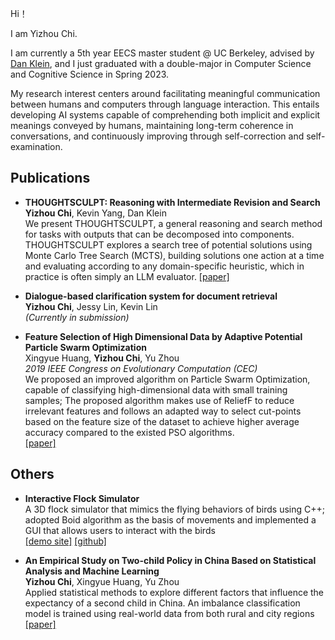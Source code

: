 Hi！

I am Yizhou Chi. 

I am currently a 5th year EECS master student @ UC Berkeley, advised by [Dan Klein](http://people.eecs.berkeley.edu/~klein/), and I just graduated with a double-major in Computer Science and Cognitive Science in Spring 2023.

My research interest centers around facilitating meaningful communication between humans and computers through language interaction. This entails developing AI systems capable of comprehending both implicit and explicit meanings conveyed by humans, maintaining long-term coherence in conversations, and continuously improving through self-correction and self-examination.


## Publications

- **THOUGHTSCULPT: Reasoning with Intermediate Revision and Search** \
**Yizhou Chi**, Kevin Yang, Dan Klein \
We present THOUGHTSCULPT, a general reasoning and search method for tasks with outputs that can be decomposed into components. THOUGHTSCULPT explores a search tree of potential solutions using Monte Carlo Tree Search (MCTS), building solutions one action at a time and evaluating according to any domain-specific heuristic, which in practice is often simply an LLM evaluator. 
[[paper]](https://arxiv.org/abs/2404.05966)


- **Dialogue-based clarification system for document retrieval** \
**Yizhou Chi**, Jessy Lin, Kevin Lin \
*(Currently in submission)*



- **Feature Selection of High Dimensional Data by Adaptive Potential Particle Swarm Optimization** \
Xingyue Huang, **Yizhou Chi**, Yu Zhou \
*2019 IEEE Congress on Evolutionary Computation (CEC)* \
We proposed an improved algorithm on Particle Swarm Optimization, capable of classifying high-dimensional data with small training samples; The proposed algorithm makes use of ReliefF to reduce irrelevant features and follows an adapted way to select cut-points based on the feature size of the dataset to achieve higher average accuracy compared to the existed PSO algorithms. \
[[paper]](https://ieeexplore.ieee.org/abstract/document/8790366)


## Others

- **Interactive Flock Simulator** \
A 3D flock simulator that mimics the flying behaviors of birds using C++; adopted Boid algorithm as the basis of movements and implemented a GUI that allows users to interact with the birds \
[[demo site]](https://tianqiyang.github.io/Interactive-Flocking-Simulation-CS-184-Final-Project/final_implementation.html) [[github]](https://github.com/tianqiyang/Interactive-Flocking-Simulation-CS-184-Final-Project)

- **An Empirical Study on Two-child Policy in China Based on Statistical Analysis and Machine Learning** \
**Yizhou Chi**, Xingyue Huang, Yu Zhou \
Applied statistical methods to explore different factors that influence the expectancy of a second child in China. An imbalance classification model is trained using real-world data from both rural and city regions \
[[paper]](https://www.atlantis-press.com/proceedings/ssphe-18/55911795)

